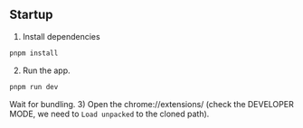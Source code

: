 ## Startup
1) Install dependencies
```bash
pnpm install
```
2) Run the app.
```bash
pnpm run dev
```
Wait for bundling.
3) Open the chrome://extensions/ (check the DEVELOPER MODE, we need to `Load unpacked` to the cloned path).